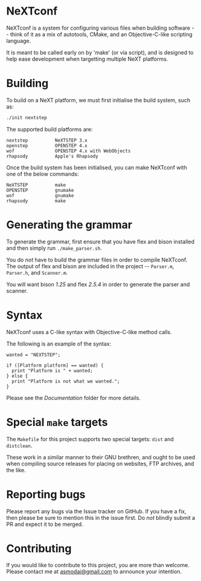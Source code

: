 # NeXTconf

NeXTconf is a system for configuring various files when building software --
think of it as a mix of autotools, CMake, and an Objective-C-like scripting
language.

It is meant to be called early on by 'make' (or via script), and is designed to
help ease development when targetting multiple NeXT platforms.


# Building

To build on a NeXT platform, we must first initialise the build system, such as:

```sh
./init nextstep
```

The supported build platforms are:

    nextstep          NeXTSTEP 3.x
    openstep          OPENSTEP 4.x
    wof               OPENSTEP 4.x with WebObjects
    rhapsody          Apple's Rhapsody

Once the build system has been initialised, you can make NeXTconf with one of
the below commands:

    NeXTSTEP          make
    OPENSTEP          gnumake
    wof               gnumake
    rhapsody          make


# Generating the grammar

To generate the grammar, first ensure that you have flex and bison installed and
then simply run `./make_parser.sh`.

You do *not* have to build the grammar files in order to compile NeXTconf.  The
output of flex and bison are included in the project -- `Parser.m`, `Parser.h`,
and `Scanner.m`.

You will want bison *1.25* and flex *2.5.4* in order to generate the parser and
scanner.


# Syntax

NeXTconf uses a C-like syntax with Objective-C-like method calls.

The following is an example of the syntax:

```objc
wanted = "NEXTSTEP";

if ([Platform platform] == wanted) {
  print "Platform is " + wanted;
} else {
  print "Platform is not what we wanted.";
}
```

Please see the _Documentation_ folder for more details.


# Special `make` targets

The `Makefile` for this project supports two special targets: `dist` and
`distclean`.

These work in a similar manner to their GNU brethren, and ought to be used when
compiling source releases for placing on websites, FTP archives, and the like.


# Reporting bugs

Please report any bugs via the Issue tracker on GitHub.  If you have a fix, then
please be sure to mention this in the issue first. Do *not* blindly submit a PR
and expect it to be merged.


# Contributing

If you would like to contribute to this project, you are more than welcome.
Please contact me at asmodai@gmail.com to announce your intention.
